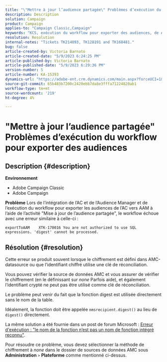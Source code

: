 ```yaml
---
title: "\"Mettre à jour l’audience partagée\" Problèmes d’exécution du workflow pour exporter des audiences"
description: Description
solution: Campaign
product: Campaign
applies-to: "Campaign Classic,Campaign"
keywords: "KCS, exécution du workflow pour exporter des audiences, de AC vers AAM, activité \"mise à jour d’audience partagée\", Adobe Campaign Classic, Adobe Campaign"
resolution: Resolution
internal-notes: "Tickets TK214093, TK128191 and TK168481."
bug: false
article-created-by: Victoria Barnato
article-created-date: "5/9/2023 6:24:25 PM"
article-published-by: Victoria Barnato
article-published-date: "5/9/2023 6:29:36 PM"
version-number: 5
article-number: KA-15393
dynamics-url: "https://adobe-ent.crm.dynamics.com/main.aspx?forceUCI=1&pagetype=entityrecord&etn=knowledgearticle&id=9303dfb5-96ee-ed11-8849-6045bd006b25"
source-git-commit: 65b483b7200c2420ebb7da8e3fffa71224820ab1
workflow-type: tm+mt
source-wordcount: '219'
ht-degree: 4%

---
```


# &quot;Mettre à jour l’audience partagée&quot; Problèmes d’exécution du workflow pour exporter des audiences

## Description {#description}


<b>Environnement</b>

- Adobe Campaign Classic
- Adobe Campaign


<b>Problème</b>
Lors de l’intégration de l’AC et de l’Audience Manager et de l’exécution du workflow pour exporter les audiences de l’AC vers AAM à l’aide de l’activité &quot;Mise à jour de l’audience partagée&quot;, le workflow échoue avec une erreur similaire à celle-ci :


```
exportToAAM    XTK-170016 You are not authorized to use SQL expressions. 'digest' cannot be processed.
```



## Résolution {#resolution}


Cette erreur se produit souvent lorsque le chiffrement est défini dans AMC-datasource ou que l’identifiant chiffré utilise une clé de réconciliation.


Vous pouvez vérifier la source de données AMC et vous assurer de vérifier le chiffrement (en le définissant sur *none* Parfois aide), et également l’identifiant crypté ne peut pas être utilisé comme clé de réconciliation.


Le problème peut venir du fait que la fonction digest est utilisée directement sans le nom de la table.

Idéalement, la fonction doit être appelée `nmsrecipient.digest()` au lieu de `digest()` directement.


La même solution a été fournie dans un post de forum Microsoft : [Erreur d&#39;exécution : &quot;le nom de la fonction n’est pas un nom de fonction intégré reconnu&quot;](https://social.msdn.microsoft.com/Forums/sqlserver/en-US/66a6e3db-3ec6-4214-9d2f-a6a532a37db5/execution-error-the-function-name-is-not-a-recognized-builtin-function-name?forum=sqldatabaseengine).


Pour résoudre ce problème, vous devez sélectionner la méthode de chiffrement à *none* dans le dossier de sources de données AMC sous <b>Administration</b> `>`  <b>Plateforme</b> comme mentionné ci-dessus.
